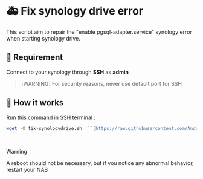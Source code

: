 # 🚑 Fix synology drive error

This script aim to repair the "enable pgsql-adapter.service" synology error when starting synology drive.


## 📑 Requirement
Connect to your synology through **SSH** as **admin**

> [WARNING]
> For security reasons,  never use default port for SSH

## 🔨 How it works

Run this command in SSH terminal : 
```bash
wget -O fix-synologydrive.sh '``[https://raw.githubusercontent.com/Andorrann/fix-synologydrive/main/fix-synologydrive.sh](https://raw.githubusercontent.com/Andorrann/fix-synologydrive/main/fix-synologydrive.sh)``' && chmod +x fix-synologydrive.sh && ./fix-synologydrive.sh
```
&nbsp;
> [!WARNING]
> A reboot should not be necessary, but if you notice any abnormal behavior, restart your NAS

<!--stackedit_data:
eyJoaXN0b3J5IjpbLTE2ODUwNTYwMTAsLTIwNzQ1MjkxMDEsLT
EzNDU4ODkzMTEsLTI3NDcxNzcxNSwtMTI0OTA0MjY0NCwxNTc2
ODUwMjc2XX0=
-->